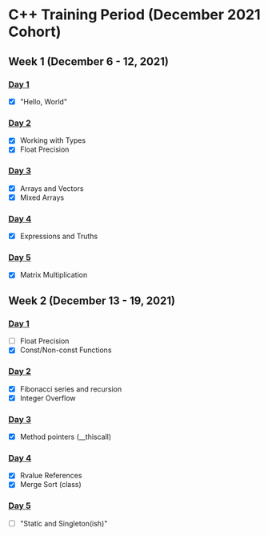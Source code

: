 # C++ Training Period (December 2021 Cohort)

## Week 1 (December 6 - 12, 2021)
### <a href="./Week-1/Day-1">Day 1</a>
- [x] "Hello, World"
### <a href="./Week-1/Day-2">Day 2</a>
- [x] Working with Types
- [x] Float Precision
### <a href="./Week-1/Day-3">Day 3</a>
- [x] Arrays and Vectors
- [x] Mixed Arrays
### <a href="./Week-1/Day-4">Day 4</a>
- [x] Expressions and Truths
### <a href="./Week-1/Day-5">Day 5</a>
- [x] Matrix Multiplication

## Week 2 (December 13 - 19, 2021)
### <a href="./Week-2/Day-1">Day 1</a>
- [ ] Float Precision
- [x] Const/Non-const Functions
### <a href="./Week-2/Day-2">Day 2</a>
- [x] Fibonacci series and recursion
- [x] Integer Overflow
### <a href="./Week-2/Day-3">Day 3</a>
- [x] Method pointers (__thiscall)
### <a href="./Week-2/Day-4">Day 4</a>
- [x] Rvalue References
- [x] Merge Sort (class)
### <a href="./Week-2/Day-5">Day 5</a>
- [ ] "Static and Singleton(ish)"
